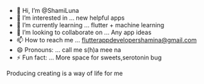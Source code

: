 - 👋 Hi, I’m @ShamiLuna
- 👀 I’m interested in ... new helpful apps
- 🌱 I’m currently learning ... flutter + machine learning
- 💞️ I’m looking to collaborate on ... Any app ideas
- 📫 How to reach me ... flutterappdevelopershamina@gmail.com
- 😄 Pronouns: ... call me s(h)a mee na 
- ⚡ Fun fact: ... More space for sweets,serotonin bug



Producing creating is a way of life for me


<!---
ShamiLuna/ShamiLuna is a ✨ special ✨ repository because its `README.md` (this file) appears on your GitHub profile.
You can click the Preview link to take a look at your changes.
--->
